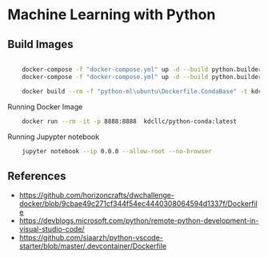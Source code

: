 # Machine Learning with Python


## Build Images

```bash

    docker-compose -f "docker-compose.yml" up -d --build python.builder.base
    docker-compose -f "docker-compose.yml" up -d --build python.builder.vscode

    docker build --rm -f "python-ml\ubuntu\Dockerfile.CondaBase" -t kdcllc/python:conda-base python-ml
```

Running Docker Image

```bash
    docker run --rm -it -p 8888:8888  kdcllc/python-conda:latest
```

Running Jupypter notebook

```bash
    jupyter notebook --ip 0.0.0 --allow-root --no-browser
```

## References

- https://github.com/horizoncrafts/dwchallenge-docker/blob/9cbae49c271cf344f54ec4440308064594d1337f/Dockerfile
- https://devblogs.microsoft.com/python/remote-python-development-in-visual-studio-code/
- https://github.com/siaarzh/python-vscode-starter/blob/master/.devcontainer/Dockerfile
